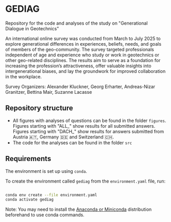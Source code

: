 # GEDIAG

Repository for the code and analyses of the study on "Generational Dialogue in Geotechnics"

An international online survey was conducted from March to July 2025 to explore generational differences in experiences, beliefs, needs, and goals of members of the geo-community. The survey targeted professionals independent of age and experience who study or work in geotechnics or other geo-related disciplines. The results aim to serve as a foundation for increasing the profession’s attractiveness, offer valuable insights into intergenerational biases, and lay the groundwork for improved collaboration in the workplace.

Survey Organizers: Alexander Kluckner, Georg Erharter, Andreas-Nizar Granitzer, Bettina Mair, Suzanne Lacasse


## Repository structure

- All figures with analyses of questions can be found in the folder `figures`. Figures starting with "ALL_" show results for all submitted answers. Figures starting with "DACH_" show results for answers submitted from Austria :austria:, Germany :de: and Switzerland :switzerland:.
- The code for the analyses can be found in the folder `src`


## Requirements

The environment is set up using `conda`.

To create the environment called `gediag` from the `environment.yaml` file, run:

```bash

conda env create --file environment.yaml
conda activate gediag

```

Note: You may need to install the [Anaconda or Miniconda](https://www.anaconda.com/download/success) distribution beforehand to use conda commands.



